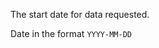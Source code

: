 <p>The start date for data requested.</p>
<p>Date in the format <code class="code--slim">YYYY-MM-DD</code></p>